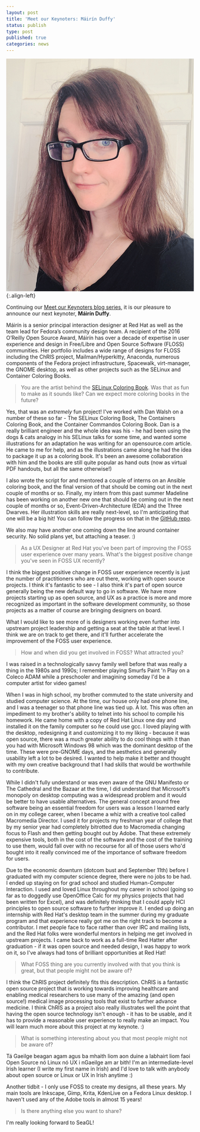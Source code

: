 ```yaml
---
layout: post
title: 'Meet our Keynoters: Máirín Duffy'
status: publish
type: post
published: true
categories: news
---
```


![Máirín Duffy](/img/posts/2020_Keynote_Duffy.jpg){:.align-left}

Continuing our [Meet our Keynoters blog series](https://seagl.org/news/2020/09/08/vmbrasseur-keynote-interview.html), it is our pleasure to announce our next keynoter, **Máirín Duffy**.

Máirín is a senior principal interaction designer at Red Hat as well as the team lead for Fedora’s community design team. A recipient of the 2016 O’Reilly Open Source Award, Máirín has over a decade of expertise in user experience and design in Free/Libre and Open Source Software (FLOSS) communities. Her portfolio includes a wide range of designs for FLOSS including the ChRIS project, Mailman/Hyperkitty, Anaconda, numerous components of the Fedora project infrastructure, Spacewalk, virt-manager, the GNOME desktop, as well as other projects such as the
SELinux and Container Coloring Books.

> You are the artist behind the [SELinux Coloring Book](https://people.redhat.com/duffy/selinux/selinux-coloring-book_A4-Stapled.pdf). Was that as fun to make as it sounds like? Can we expect more coloring books in the future?

Yes, that was an *extremely* fun project! I've worked with Dan Walsh on a number of these so far - The SELinux Coloring Book, The Containers Coloring Book, and the Container Commandos Coloring Book. Dan is a really brilliant engineer and the whole idea was his - he had been using the dogs & cats analogy in his SELinux talks for some time, and wanted some illustrations for an adaptation he was writing for an opensource.com article. He came to me for help, and as the illustrations came along he had the idea to package it up as a coloring book. It's been an awesome collaboration with him and the books are still quite popular as hand outs (now as virtual PDF handouts, but all the same otherwise!)

I also wrote the script for and mentored a couple of interns on an Ansible coloring book, and the final version of that should be coming out in the next couple of months or so. Finally, my intern from this past summer Madeline has been working on another new one that should be coming out in the next couple of months or so, Event-Driven-Architecture (EDA) and the Three Dwarves. Her illustration skills are really next-level, so I'm anticipating that one will be a big hit! You can follow the progress on that in the [GitHub repo](https://github.com/fedoradesign/coloringbook-eda).

We also may have another one coming down the line around container security. No solid plans yet, but attaching a teaser. :)

> As a UX Designer at Red Hat you've been part of improving the FOSS user experience over many years. What's the biggest positive change you've seen in FOSS UX recently?

I think the biggest positive change in FOSS user experience recently is just the number of practitioners who are out there, working with open source projects. I think it's fantastic to see - I also think it's part of open source generally being the new default way to go in software. We have more projects starting up as open source, and UX as a practice is more and more recognized as important in the software development community, so those projects as a matter of course are bringing designers on board.

What I would like to see more of is designers working even further into upstream project leadership and getting a seat at the table at that level. I think we are on track to get there, and it'll further accelerate the improvement of the FOSS user experience.

> How and when did you get involved in FOSS? What attracted you?

I was raised in a technologically savvy family well before that was really a thing in the 1980s and 1990s; I remember playing Smurfs Paint 'n Play on a Coleco ADAM while a preschooler and imagining someday I'd be a computer artist for video games!

When I was in high school, my brother commuted to the state university and studied computer science. At the time, our house only had one phone line, and I was a teenager so that phone line was tied up. A lot. This was often an impediment to my brother's ability to telnet into his school to compile his homework. He came home with a copy of Red Hat Linux one day and installed it on the family computer so he could use gcc. I loved playing with the desktop, redesigning it and customizing it to my liking - because it was open source, there was a much greater ability to do cool things with it than you had with Microsoft Windows 98 which was the dominant desktop of the time. These were pre-GNOME days, and the aesthetics and generally usability left a lot to be desired. I wanted to help make it better and thought with my own creative background that I had skills that would be worthwhile to contribute.

While I didn't fully understand or was even aware of the GNU Manifesto or The Cathedral and the Bazaar at the time, I did understand that Microsoft's monopoly on desktop computing was a widespread problem and it would be better to have usable alternatives. The general concept around free software being an essential freedom for users was a lesson I learned early on in my college career, when I became a whiz with a creative tool called Macromedia Director. I used it for projects my freshman year of college that by my senior year had completely bitrotted
due to Macromedia changing focus to Flash and then getting bought out by Adobe. That these extremely expensive tools, both in the cost of the software and the cost of the training to use them, would fall over with no recourse for all of those users who'd bought into it really convinced me of the importance of software freedom for users.

Due to the economic downturn (dotcom bust and September 11th) before I graduated with my computer science degree, there were no jobs to be had. I ended up staying on for grad school and studied Human-Computer Interaction. I used and loved Linux throughout my career in school (going so far as to doggedly use OpenOffice Calc for my physics projects that had been written for Excel), and was definitely thinking that I could apply HCI principles to open source software to further improve it. I ended up doing an internship with Red Hat's desktop team in the summer during my graduate program and that experience really got me on the right track to become a contributor. I met people face to face rather than over IRC and mailing lists, and the Red Hat folks were wonderful mentors in helping me get involved in upstream projects. I came back to work as a full-time Red Hatter after graduation - if it was open source and needed design, I was happy to work on it, so I've always had tons of brilliant opportunities at Red Hat!

> What FOSS thing are you currently involved with that you think is great, but that people might not be aware of?

I think the ChRIS project definitely fits this description. ChRIS is a fantastic open source project that is working towards improving healthcare and enabling medical researchers to use many of the amazing (and open source!) medical image processing tools that exist to further advance medicine. I think ChRIS as a project also really illustrates well the point that having the open source technology isn't enough - it has to be usable, and it has to provide a reasonable user experience to really make an impact. You will learn much more about this project at my keynote. :)

> What is something interesting about you that most people might not be aware of?

Tá Gaeilge beagan agam agus ba mhaith liom aon duine a labhairt liom faoi Open Source nó Linux nó UX i nGaeilge am ar bith! I'm an intermediate-level Irish learner (I write my first name in Irish) and I'd love to talk with anybody about open source or Linux or UX in Irish anytime :)

Another tidbit - I only use FOSS to create my designs, all these years. My main tools are Inkscape, Gimp, Krita, KdenLive on a Fedora Linux desktop. I haven't used any of the Adobe tools in almost 15 years!

> Is there anything else you want to share?

I'm really looking forward to SeaGL!
